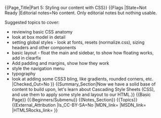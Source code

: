 {{Page_Title|Part 5: Styling our content with CSS}}
{{Flags
|State=Not Ready
|Editorial notes=No content. Only editorial notes but nothing usable.

Suggested topics to cover: 
* reviewing basic CSS anatomy
* look at box model in detail 
* setting global styles - look at fonts, resets (normalize.css), sizing headers and other components
* basic layout - float the main and sidebar, to show how floating works, add in clearfix
* Add padding and margins, show how they work
* style the navigation menu
* typography
* look at adding some CSS3 bling, like gradients, rounded corners, etc.
|Checked_Out=No
}}
{{Summary_Section|Now we have a solid base of content to build upon, let's learn about Cascading Style Sheets (CSS), and use them to apply some style and layout to our HTML.}}
{{Basic Page}}
{{:Beginners/Submenu}}
{{Notes_Section}}
{{Topics}}
{{External_Attribution
|Is_CC-BY-SA=No
|MDN_link=
|MSDN_link=
|HTML5Rocks_link=
}}